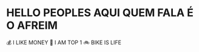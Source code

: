 <!DOCTYPE html>
<html lang="en">
    <head>
        <meta charset="UTF-8">
        <meta name="viewport" content="width=device-width, initial-scale=1.0"> 
    </head>
    <body>
        <h1>HELLO PEOPLES AQUI QUEM FALA É O AFREIM</h1>
        💰 I LIKE MONEY
        🥇 I AM TOP 1
        🚲 BIKE IS LIFE
</html>
